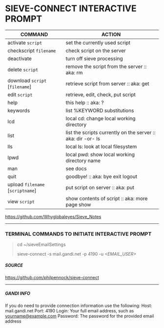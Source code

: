 # SIEVE-CONNECT INTERACTIVE PROMPT

| COMMAND			                      | ACTION |
| -------           			          | ------ |
| activate `script`      		        | set the currently used script |
| checkscript `filename`           	| check script on the server |
| deactivate             		   	    | turn off sieve processing |
| delete `script`                  	| remove the script from the server :: aka: rm |
| download `script` [`filename`]   	| retrieve script from server :: aka: get |
| edit `script`				              | retrieve, edit, check, put script |
| help        						          | this help :: aka: ? |
| keywords    						          | list %KEYWORD substitutions |
| lcd         						          | local cd: change local working directory |
| list        						          | list the scripts currently on the server :: aka: dir -or- ls |
| lls         						          | local ls: look at local filesystem |
| lpwd        						          | local pwd: show local working directory name |
| man         						          | see docs |
| quit        						          | goodbye! :: aka: bye exit logout |
| upload `filename` [`scriptname`]  | put script on server :: aka: put |
| view `script`       				       | show contents of script :: aka: more page show |


https://github.com/Whyglobaleyes/Sieve_Notes

------------



### TERMINAL COMMANDS TO INITIATE INTERACTIVE PROMPT
> cd ~/sieveEmailSettings
> 
> sieve-connect -s mail.gandi.net -p 4190 -u _<EMAIL_USER>_  

##### SOURCE 
https://github.com/philpennock/sieve-connect



------------


##### GANDI INFO 

If you do need to provide connection information use the following:
Host: mail.gandi.net
Port: 4190
Login: Your full email address, such as yourname@example.com
Password: The password for the provided email address


